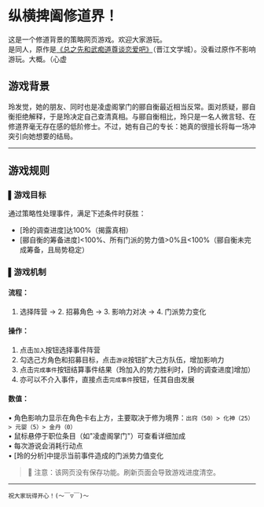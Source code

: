 # 纵横捭阖修道界！
这是一个修道背景的策略网页游戏。欢迎大家游玩。  
是同人，原作是[《总之先和武痴道尊谈恋爱吧》](https://www.jjwxc.net/onebook.php?novelid=8902406)（晋江文学城）。没看过原作不影响游玩。大概。（心虚

## 游戏背景
玲发觉，她的朋友、同时也是凌虚阁掌门的郦自衡最近相当反常。面对质疑，郦自衡拒绝解释，于是玲决定自己查清真相。与郦自衡相比，玲只是一名人微言轻、在修道界毫无存在感的低阶修士。不过，她有自己的专长：她真的很擅长将每一场冲突引向她想要的结局。

---

## 游戏规则

### ▌游戏目标
通过策略性处理事件，满足下述条件时获胜：
- [玲的调查进度]达100%（揭露真相）
- [郦自衡的筹备进度]<100%、所有门派的势力值>0%且<100%（郦自衡未完成筹备，且局势稳定）

### ▌游戏机制

#### 流程：
1. 选择阵营 → 2. 招募角色 → 3. 影响力对决 → 4. 门派势力变化

#### 操作：
1. 点击`加入`按钮选择事件阵营
2. 勾选己方角色和招募目标，点击`游说`按钮扩大己方队伍，增加影响力
3. 点击`完成事件`按钮结算事件结果（玲加入的势力胜利时，[玲的调查进度]增加）
4. 亦可以不介入事件，直接点击`完成事件`按钮，任其自由发展

#### 数值：
• 角色影响力显示在角色卡右上方，主要取决于修为境界：`出窍（50）> 化神（25）> 元婴（5）> 金丹（0）`  
• 鼠标悬停于职位条目（如"凌虚阁掌门"）可查看详细加成  
• 每次游说会消耗行动点  
• [玲的分析]中提示当前事件造成的门派势力值变化

> 🚨 注意：该网页没有保存功能。刷新页面会导致游戏进度清空。

---

`祝大家玩得开心！(～￣▽￣)～`
